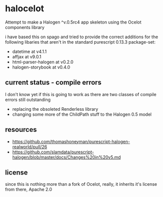 # halocelot
Attempt to make a Halogen ^v.0.5rc4 app skeleton using the Ocelot components library

i have based this on spago and tried to provide the correct additions for the following libaries that aren't in the standard purescript 0.13.3 package-set:
  * datetime at v4.1.1
  * affjax at v9.0.1
  * html-parser-halogen at v0.2.0
  * halogen-storybook at v0.4.0
  
## current status - compile errors
I don't know yet if this is going to work as there are two classes of compile errors still outstanding
  * replacing the obsoleted Renderless library
  * changing some more of the ChildPath stuff to the Halogen 0.5 model
  
## resources
 * https://github.com/thomashoneyman/purescript-halogen-realworld/pull/26
 * https://github.com/slamdata/purescript-halogen/blob/master/docs/Changes%20in%20v5.md
 
## license
since this is nothing more than a fork of Ocelot, really, it inherits it's license from there, Apache 2.0
